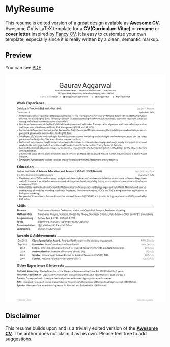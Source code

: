 # MyResume

This resume is edited version of a great design avaiable as [**Awesome CV**](https://github.com/posquit0/Awesome-CV). Awesome CV is LaTeX template for a **CV(Curriculum Vitae)** or **resume** or **cover letter** inspired by [Fancy CV](https://www.sharelatex.com/templates/cv-or-resume/fancy-cv). It is easy to customize your own template, especially since it is really written by a clean, semantic markup.


## Preview
You can see [PDF](resume.pdf)

![image of myResume](dp-demo.jpg)


## Disclaimer

This resume builds upon and is a trivially edited version of the [**Awesome CV**](https://github.com/posquit0/Awesome-CV). The author does not claim it as his own. Please feel free to add suggestions. 
